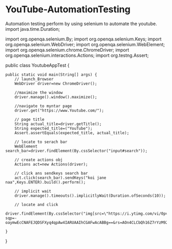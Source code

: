# YouTube-AutomationTesting
Automation testing perform by using selenium to automate the youtube. 
import java.time.Duration;

import org.openqa.selenium.By;
import org.openqa.selenium.Keys;
import org.openqa.selenium.WebDriver;
import org.openqa.selenium.WebElement;
import org.openqa.selenium.chrome.ChromeDriver;
import org.openqa.selenium.interactions.Actions;
import org.testng.Assert;

public class YoutubeAppTest {

	public static void main(String[] args) {
		// launch_Browser
		WebDriver driver=new ChromeDriver();
						
		//maximize the window
		driver.manage().window().maximize();
						
		//navigate to myntar page
		driver.get("https://www.Youtube.com/");
						
		// page title
		String actual_title=driver.getTitle();
		String expected_title=("YouTube");
		Assert.assertEquals(expected_title, actual_title);
		
		// locate to serach bar
		WebElement search_bar=driver.findElement(By.cssSelector("input#search"));
		
		// create actions obj
		Actions act=new Actions(driver);
		
		// click ans sendkeys search bar
		act.click(search_bar).sendKeys("koi jane naa",Keys.ENTER).build().perform();
		
		// implicit wait
		driver.manage().timeouts().implicitlyWait(Duration.ofSeconds(10));
		
		// locate and click
		driver.findElement(By.cssSelector("img[src=\"https://i.ytimg.com/vi/0pv3jn1P4Gc/hq720.jpg?sqp=-    oaymwEcCNAFEJQDSFXyq4qpAw4IARUAAIhCGAFwAcABBg==&rs=AOn4CLCbQh16Z7rYzM92ljIEYSZX58V6Dw\"]")).click();
		
	}

}
